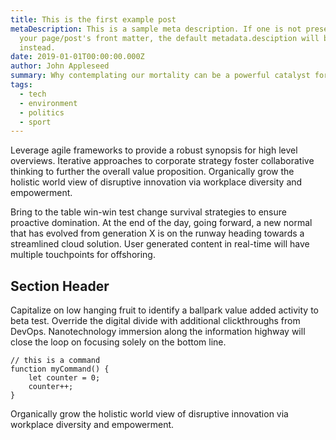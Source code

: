```yaml
---
title: This is the first example post
metaDescription: This is a sample meta description. If one is not present in
  your page/post's front matter, the default metadata.desciption will be used
  instead.
date: 2019-01-01T00:00:00.000Z
author: John Appleseed
summary: Why contemplating our mortality can be a powerful catalyst for change
tags:
  - tech
  - environment
  - politics
  - sport
---
```

Leverage agile frameworks to provide a robust synopsis for high level overviews. Iterative approaches to corporate strategy foster collaborative thinking to further the overall value proposition. Organically grow the holistic world view of disruptive innovation via workplace diversity and empowerment.

Bring to the table win-win test change survival strategies to ensure proactive domination. At the end of the day, going forward, a new normal that has evolved from generation X is on the runway heading towards a streamlined cloud solution. User generated content in real-time will have multiple touchpoints for offshoring.

## Section Header

Capitalize on low hanging fruit to identify a ballpark value added activity to beta test. Override the digital divide with additional clickthroughs from DevOps. Nanotechnology immersion along the information highway will close the loop on focusing solely on the bottom line.

```text/2-3
// this is a command
function myCommand() {
	let counter = 0;
	counter++;
}
```

Organically grow the holistic world view of disruptive innovation via workplace diversity and empowerment.